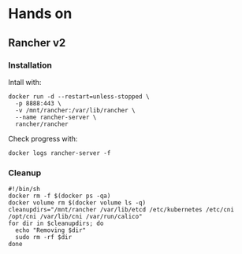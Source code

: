 # Hands on

## Rancher v2

### Installation

Intall with:
```
docker run -d --restart=unless-stopped \
  -p 8888:443 \
  -v /mnt/rancher:/var/lib/rancher \
  --name rancher-server \
  rancher/rancher
```

Check progress with:
```
docker logs rancher-server -f
```

### Cleanup

```
#!/bin/sh
docker rm -f $(docker ps -qa)
docker volume rm $(docker volume ls -q)
cleanupdirs="/mnt/rancher /var/lib/etcd /etc/kubernetes /etc/cni /opt/cni /var/lib/cni /var/run/calico"
for dir in $cleanupdirs; do
  echo "Removing $dir"
  sudo rm -rf $dir
done
```
